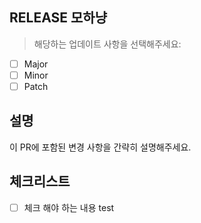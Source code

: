 ## RELEASE 모하냥

> 해당하는 업데이트 사항을 선택해주세요:

- [ ] Major
- [ ] Minor
- [ ] Patch

## 설명

이 PR에 포함된 변경 사항을 간략히 설명해주세요.

## 체크리스트

- [ ] 체크 해야 하는 내용
test